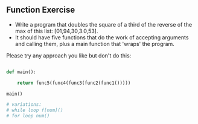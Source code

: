 ## Function Exercise

+ Write a program that doubles the square of a third of the reverse of the max of this list: [01,94,30,3.0,53]. 
+ It should have five functions that do the work of accepting arguments and calling them, plus a main function that 'wraps' the program.

Please try any approach you like but don't do this: 

````python

def main():

    return func5(func4(func3(func2(func1()))))

main()

# variations:
# while loop f[num]()
# for loop num()

````
